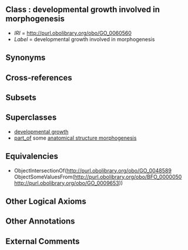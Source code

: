 
## Class : developmental growth involved in morphogenesis

 * *IRI* = http://purl.obolibrary.org/obo/GO_0060560
 * *Label* = developmental growth involved in morphogenesis

## Synonyms


## Cross-references


## Subsets


## Superclasses

 * [developmental growth](../../GO/89/GO_0048589.md)
 * [part_of](../../BFO/50/BFO_0000050.md) some [anatomical structure morphogenesis](../../GO/53/GO_0009653.md)

## Equivalencies

 * ObjectIntersectionOf(<http://purl.obolibrary.org/obo/GO_0048589> ObjectSomeValuesFrom(<http://purl.obolibrary.org/obo/BFO_0000050> <http://purl.obolibrary.org/obo/GO_0009653>))

## Other Logical Axioms


## Other Annotations


## External Comments

